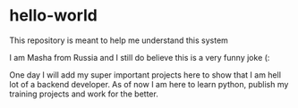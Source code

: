 # hello-world
This repository is meant to help me understand this system

I am Masha from Russia and I still do believe this is a very funny joke (:

One day I will add my super important projects here to show that I am hell lot of a backend developer. As of now I am here to learn python, publish my training projects and work for the better.
